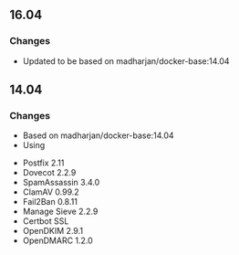 ## 16.04 

### Changes

* Updated to be based on madharjan/docker-base:14.04

## 14.04 

### Changes

* Based on madharjan/docker-base:14.04
* Using 
 - Postfix 2.11
 - Dovecot 2.2.9
 - SpamAssassin 3.4.0
 - ClamAV 0.99.2
 - Fail2Ban 0.8.11
 - Manage Sieve 2.2.9
 - Certbot SSL
 - OpenDKIM 2.9.1
 - OpenDMARC 1.2.0

